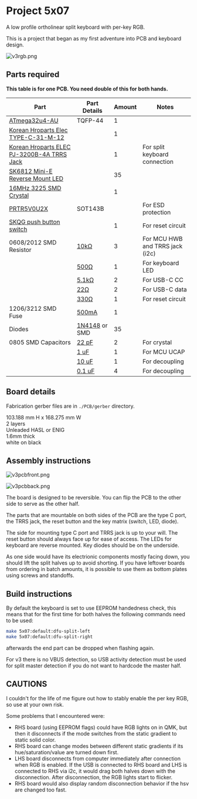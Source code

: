 # Project 5x07

A low profile ortholinear split keyboard with per-key RGB.

This is a project that began as my first adventure into PCB and keyboard design.

![v3rgb.png](./assets/v3rgb.png)

## Parts required

**This table is for one PCB. You need double of this for both hands.**

| Part                                                                                                                                                   | Part Details                                                                                                                                                                        | Amount | Notes                           |
| ------------------------------------------------------------------------------------------------------------------------------------------------------ | ----------------------------------------------------------------------------------------------------------------------------------------------------------------------------------- | ------ | ------------------------------- |
| [ATmega32u4-AU](https://item.taobao.com/item.htm?id=677430063008)                                                                                      | TQFP-44                                                                                                                                                                             | 1      |                                 |
| [Korean Hroparts Elec TYPE-C-31-M-12](https://www.lcsc.com/product-detail/USB-Type-C_Korean-Hroparts-Elec-TYPE-C-31-M-12_C165948.html)                 |                                                                                                                                                                                     | 1      |                                 |
| [Korean Hroparts ELEC PJ-3200B-4A TRRS Jack](https://www.lcsc.com/product-detail/Audio-Video-Connectors_Korean-Hroparts-Elec-PJ-3200B-4A_C136687.html) |                                                                                                                                                                                     | 1      | For split keyboard connection   |
| [SK6812 Mini-E Reverse Mount LED](https://item.taobao.com/item.htm?id=669061805532)                                                                    |                                                                                                                                                                                     | 35     |                                 |
| [16MHz 3225 SMD Crystal](https://lcsc.com/product-detail/Crystals_Seiko-Epson-X1E000021061300_C255909.html)                                            |                                                                                                                                                                                     | 1      |                                 |
| [PRTR5V0U2X](https://lcsc.com/product-detail/Diodes-ESD_Nexperia-PRTR5V0U2X-215_C12333.html)                                                           | SOT143B                                                                                                                                                                             |        | For ESD protection              |
| [SKQG push button switch](https://lcsc.com/product-detail/Tactile-Switches_ALPSALPINE-SKQGAFE010_C202424.html)                                         |                                                                                                                                                                                     | 1      | For reset circuit               |
| 0608/2012 SMD Resistor                                                                                                                                 | [10kΩ](https://lcsc.com/product-detail/Chip-Resistor-Surface-Mount_Viking-Tech-AR05BTCW1002_C316200.html)                                                                           | 3      | For MCU HWB and TRRS jack (i2c) |
|                                                                                                                                                        | [500Ω](https://lcsc.com/product-detail/Chip-Resistor-Surface-Mount_Viking-Tech-ARG05BTC5000_C2828711.html)                                                                          | 1      | For keyboard LED                |
|                                                                                                                                                        | [5.1kΩ](https://lcsc.com/product-detail/Chip-Resistor-Surface-Mount_Viking-Tech-AR05DTCW5101_C319564.html)                                                                          | 2      | For USB-C CC                    |
|                                                                                                                                                        | [22Ω](https://lcsc.com/product-detail/Chip-Resistor-Surface-Mount_Viking-Tech-ARG05BTC0220_C309084.html)                                                                            | 2      | For USB-C data                  |
|                                                                                                                                                        | [330Ω](https://lcsc.com/product-detail/Chip-Resistor-Surface-Mount_Viking-Tech-ARG05BTC3300_C2984456.html)                                                                          | 1      | For reset circuit               |
| 1206/3212 SMD Fuse                                                                                                                                     | [500mA](https://lcsc.com/product-detail/PTC-Resettable-Fuses_TECHFUSE-nSMD025-24V_C70069.html)                                                                                      | 1      |                                 |
| Diodes                                                                                                                                                 | [1N4148](https://lcsc.com/product-detail/Switching-Diode_MCC-Micro-Commercial-Components-1N4148W-TP_C77978.html) or SMD                                                             | 35     |                                 |
| 0805 SMD Capacitors                                                                                                                                    | [22 pF](https://lcsc.com/product-detail/Multilayer-Ceramic-Capacitors-MLCC-SMD-SMT_Samsung-Electro-Mechanics-CL21C220JCANNNC_C165459.html)                                          | 2      | For crystal                     |
|                                                                                                                                                        | [1 uF](https://lcsc.com/product-detail/Multilayer-Ceramic-Capacitors-MLCC-SMD-SMT_Samsung-Electro-Mechanics_CL21B105KAFNNNE_Samsung-Electro-Mechanics-CL21B105KAFNNNE_C116352.html) | 1      | For MCU UCAP                    |
|                                                                                                                                                        | [10 uF](https://lcsc.com/product-detail/Multilayer-Ceramic-Capacitors-MLCC-SMD-SMT_SAMSUNG_CL21B106KOQNNNE_10uF-106-10-16V_C95841.html)                                             | 1      | For decoupling                  |
|                                                                                                                                                        | [0.1 uF](https://lcsc.com/product-detail/Multilayer-Ceramic-Capacitors-MLCC-SMD-SMT_SAMSUNG_CL21B104JBCNNNC_100nF-104-5-50V_C62912.html)                                            | 4      | For decoupling                  |

## Board details

Fabrication gerber files are in `./PCB/gerber` directory.

103.188 mm H x 168.275 mm W <br />
2 layers <br />
Unleaded HASL or ENIG <br />
1.6mm thick <br />
white on black

## Assembly instructions

![v3pcbfront.png](./assets/v3pcbfront.png)

![v3pcbback.png](./assets/v3pcbback.png)

The board is designed to be reversible. You can flip the PCB to the other side to serve as the other half.

The parts that are mountable on both sides of the PCB are the type C port, the TRRS jack, the reset button and the key matrix (switch, LED, diode).

The side for mounting type C port and TRRS jack is up to your will. The reset button should always face up for ease of access. The LEDs for keyboard are reverse mounted. Key diodes should be on the underside.

As one side would have its electrionic components mostly facing down, you should lift the split halves up to avoid shorting. If you have leftover boards from ordering in batch amounts, it is possible to use them as bottom plates using screws and standoffs.

## Build instructions

By default the keyboard is set to use EEPROM handedness check, this means that
for the first time for both halves the following commands need to be used:

```bash
make 5x07:default:dfu-split-left
make 5x07:default:dfu-split-right
```

afterwards the end part can be dropped when flashing again.

For v3 there is no VBUS detection, so USB activity detection must be used for split master detection if you do not want to hardcode the master half.

## CAUTIONS

I couldn't for the life of me figure out how to stably enable the per key RGB, so use at your own risk.

Some problems that I encountered were:
* RHS board (using EEPROM flags) could have RGB lights on in QMK, but then it disconnects if the mode switches from the static gradient to static solid color.
* RHS board can change modes between different static gradients if its hue/saturation/value are turned down first.
* LHS board disconnects from computer immediately after connection when RGB is enabled. If the USB is connected to RHS board and LHS is connected to RHS via i2c, it would drag both halves down with the disconnection. After disconnection, the RGB lights start to flicker.
* RHS board would also display random disconnection behavior if the hsv are changed too fast.